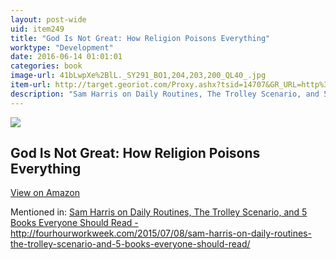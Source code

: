 ```yaml
---
layout: post-wide
uid: item249
title: "God Is Not Great: How Religion Poisons Everything"
worktype: "Development"
date: 2016-06-14 01:01:01
categories: book
image-url: 41bLwpXe%2BlL._SY291_BO1,204,203,200_QL40_.jpg
item-url: http://target.georiot.com/Proxy.ashx?tsid=14707&GR_URL=http%3A%2F%2Fwww.amazon.com%2FGod-Not-Great-Religion-Everything%2Fdp%2F0446697966
description: "Sam Harris on Daily Routines, The Trolley Scenario, and 5 Books Everyone Should Read - http://fourhourworkweek.com/2015/07/08/sam-harris-on-daily-routines-the-trolley-scenario-and-5-books-everyone-should-read/"
---
```

<a href="http://target.georiot.com/Proxy.ashx?tsid=14707&GR_URL=http%3A%2F%2Fwww.amazon.com%2FGod-Not-Great-Religion-Everything%2Fdp%2F0446697966" target="blank"><img src="../../../../img/thumbs/41bLwpXe%2BlL._SY291_BO1,204,203,200_QL40_.jpg" class="prod-img"></a>
<h2>God Is Not Great: How Religion Poisons Everything</h2>
<p><a class="btn btn-primary" href="http://target.georiot.com/Proxy.ashx?tsid=14707&GR_URL=http%3A%2F%2Fwww.amazon.com%2FGod-Not-Great-Religion-Everything%2Fdp%2F0446697966" target="blank">View on Amazon</a><p>
<p>Mentioned in: <a href="http://fourhourworkweek.com/2015/07/08/sam-harris-on-daily-routines-the-trolley-scenario-and-5-books-everyone-should-read/" target="blank">Sam Harris on Daily Routines, The Trolley Scenario, and 5 Books Everyone Should Read - http://fourhourworkweek.com/2015/07/08/sam-harris-on-daily-routines-the-trolley-scenario-and-5-books-everyone-should-read/</a></p>
